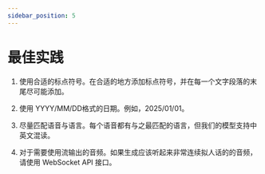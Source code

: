 ```yaml
---
sidebar_position: 5
---
```

# 最佳实践

1. 使用合适的标点符号。在合适的地方添加标点符号，并在每一个文字段落的末尾尽可能添加。

2. 使用 YYYY/MM/DD格式的日期。例如，2025/01/01。

3. 尽量匹配语音与语言。每个语音都有与之最匹配的语言，但我们的模型支持中英文混读。

5. 对于需要使用流输出的音频。如果生成应该听起来非常连续拟人话的的音频，请使用 WebSocket API 接口。

